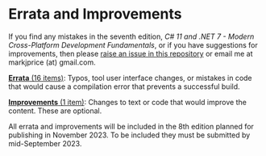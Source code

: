 # Errata and Improvements

If you find any mistakes in the seventh edition, *C# 11 and .NET 7 - Modern Cross-Platform Development Fundamentals*, or if you have suggestions for improvements, then please [raise an issue in this repository](https://github.com/markjprice/cs11dotnet7/issues) or email me at markjprice (at) gmail.com.

[**Errata** (16 items)](errata.md): Typos, tool user interface changes, or mistakes in code that would cause a compilation error that prevents a successful build.

[**Improvements** (1 item)](improvements.md): Changes to text or code that would improve the content. These are optional.

All errata and improvements will be included in the 8th edition planned for publishing in November 2023. To be included they must be submitted by mid-September 2023.

